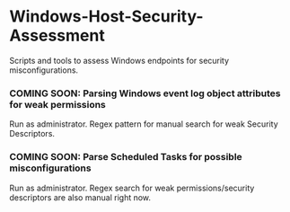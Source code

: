 # Windows-Host-Security-Assessment
Scripts and tools to assess Windows endpoints for security misconfigurations.

### COMING SOON: Parsing Windows event log object attributes for weak permissions
Run as administrator. Regex pattern for manual search for weak Security Descriptors.

### COMING SOON: Parse Scheduled Tasks for possible misconfigurations
Run as administrator. Regex search for weak permissions/security descriptors are also manual right now.

